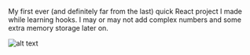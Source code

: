 My first ever (and definitely far from the last) quick React project I made while learning hooks. I may or may not add complex numbers and some extra memory storage later on.

![alt text](https://i.imgur.com/f6qIWxV.png)
